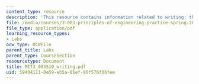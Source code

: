 ```yaml
---
content_type: resource
description: 'This resource contains information related to writing: the basics. '
file: /media/courses/3-003-principles-of-engineering-practice-spring-2010/594041110e59eb5a81ef86f576f06fee_MIT3_003S10_writing.pdf
file_type: application/pdf
learning_resource_types:
- Labs
ocw_type: OCWFile
parent_title: Labs
parent_type: CourseSection
resourcetype: Document
title: MIT3_003S10_writing.pdf
uid: 59404111-0e59-eb5a-81ef-86f576f06fee
---
```

